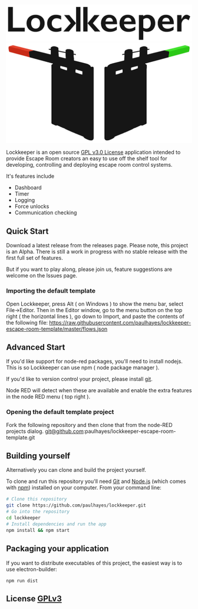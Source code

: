 ![](img/LockkeeperTitleBlack.png)
![](img/LockkeeperBlack.png)

Lockkeeper is an open source [GPL v3.0 License](License.md) application intended to provide Escape Room creators an easy to use off the shelf tool for developing, controlling and deploying escape room control systems.

It's features include 
* Dashboard
* Timer
* Logging
* Force unlocks
* Communication checking

## Quick Start

Download a latest release from the releases page. Please note, this project is an Alpha. There is still a work in progress with no stable release with the first full set of features. 

But if you want to play along, please join us, feature suggestions are welcome on the Issues page.

### Importing the default template
Open Lockkeeper, press Alt ( on Windows ) to show the menu bar, select File->Editor.
Then in the Editor window, go to the menu button on the top right ( the horizontal lines ), go down to Import, and paste the contents of the following file:
https://raw.githubusercontent.com/paulhayes/lockkeeper-escape-room-template/master/flows.json

## Advanced Start

If you'd like support for node-red packages, you'll need to install nodejs. This is so Lockkeeper can use npm ( node package manager ).

If you'd like to version control your project, please install [git](). 

Node RED will detect when these are available and enable the extra features in the node RED menu ( top right ).

### Opening the default template project
Fork the following repository and then clone that from the node-RED projects dialog.
git@github.com:paulhayes/lockkeeper-escape-room-template.git

## Building yourself

Alternatively you can clone and build the project yourself.

To clone and run this repository you'll need [Git](https://git-scm.com) and [Node.js](https://nodejs.org/en/download/) (which comes with [npm](http://npmjs.com)) installed on your computer. From your command line:

```bash
# Clone this repository
git clone https://github.com/paulhayes/lockkeeper.git
# Go into the repository
cd lockkeeper
# Install dependencies and run the app
npm install && npm start
```

## Packaging your application

If you want to distribute executables of this project, the easiest way is to use electron-builder:

```
npm run dist
```

## License [GPLv3](LICENSE.md)
